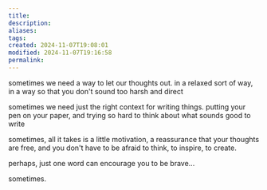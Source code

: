 ```yaml
---
title: 
description: 
aliases: 
tags: 
created: 2024-11-07T19:08:01
modified: 2024-11-07T19:16:58
permalink: 
---
```


sometimes we need a way to let our thoughts out.
in a relaxed sort of way, in a way so that you don't sound too harsh and direct

sometimes we need just the right context for writing things.
putting your pen on your paper, and trying so hard to think about what sounds good to write

sometimes, all it takes is a little motivation, a reassurance that your thoughts are free, and you don't have to be afraid to think, to inspire, to create.

perhaps, just one word can encourage you to be brave...

sometimes.
